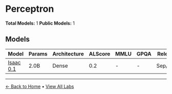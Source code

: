 # Perceptron

**Total Models:** 1
**Public Models:** 1

## Models

| Model | Params | Architecture | ALScore | MMLU | GPQA | Released | Status |
|-------|--------|--------------|---------|------|------|----------|--------|
| [Isaac 0.1](../models/perceptron/isaac-01.md) | 2.0B | Dense | 0.2 | - | - | Sep/2025 | 🟢 |

---

[← Back to Home](../README.md) • [View All Labs](../labs/)
